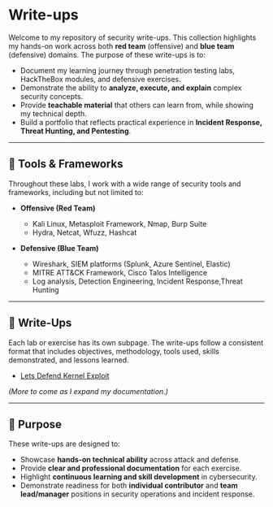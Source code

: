 # Write-ups

Welcome to my repository of security write-ups. This collection highlights my hands-on work across both **red team** (offensive) and **blue team** (defensive) domains. The purpose of these write-ups is to:  

- Document my learning journey through penetration testing labs, HackTheBox modules, and defensive exercises.  
- Demonstrate the ability to **analyze, execute, and explain** complex security concepts.  
- Provide **teachable material** that others can learn from, while showing my technical depth.  
- Build a portfolio that reflects practical experience in **Incident Response, Threat Hunting, and Pentesting**.  

---

## 🔧 Tools & Frameworks  

Throughout these labs, I work with a wide range of security tools and frameworks, including but not limited to:  

- **Offensive (Red Team)**  
  - Kali Linux, Metasploit Framework, Nmap, Burp Suite  
  - Hydra, Netcat, Wfuzz, Hashcat  

- **Defensive (Blue Team)**  
  - Wireshark, SIEM platforms (Splunk, Azure Sentinel, Elastic)  
  - MITRE ATT&CK Framework, Cisco Talos Intelligence  
  - Log analysis, Detection Engineering, Incident Response,Threat Hunting  

---

## 📂 Write-Ups  

Each lab or exercise has its own subpage. The write-ups follow a consistent format that includes objectives, methodology, tools used, skills demonstrated, and lessons learned.  

- <a href="https://github.com/Chris-DiCarlo/Lets-Defend-Kernel-Exploit-Write-up"> Lets Defend Kernel Exploit </a>
  

*(More to come as I expand my documentation.)*  

---

## 🚀 Purpose  

These write-ups are designed to:  

- Showcase **hands-on technical ability** across attack and defense.  
- Provide **clear and professional documentation** for each exercise.  
- Highlight **continuous learning and skill development** in cybersecurity.  
- Demonstrate readiness for both **individual contributor** and **team lead/manager** positions in security operations and incident response.  

